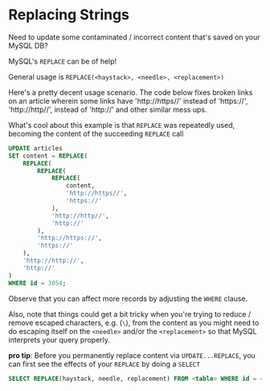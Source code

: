 # Replacing Strings

Need to update some contaminated / incorrect content that's saved on your MySQL DB?

MySQL's `REPLACE` can be of help!

General usage is `REPLACE(<haystack>, <needle>, <replacement>)`

Here's a pretty decent usage scenario. The code below fixes broken links on an article wherein some links have 'http://https//' instead of 'https://', 'http://http//', instead of 'http://' and other similar mess ups.

What's cool about this example is that `REPLACE` was repeatedly used, becoming the content of the succeeding `REPLACE` call

```sql
UPDATE articles
SET content = REPLACE(
    REPLACE(
        REPLACE(
            REPLACE(
                content,
                'http://https//',
                'https://'
            ),
            'http://http//',
            'http://'
        ),
        'http://https://',
        'https://'
    ),
    'http://http://',
    'http://'
)
WHERE id = 3054;
```

Observe that you can affect more records by adjusting the `WHERE` clause.

Also, note that things could get a bit tricky when you're trying to reduce / remove escaped characters, e.g. (`\`), from the content as you might need to do escaping itself on the `<needle>` and/or the `<replacement>` so that MySQL interprets your query properly.

**pro tip**: Before you permanently replace content via `UPDATE...REPLACE`, you can first see the effects of your `REPLACE` by doing a `SELECT`
```sql
SELECT REPLACE(haystack, needle, replacement) FROM <table> WHERE id = <id>
```
